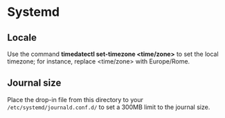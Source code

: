 # Systemd

## Locale

Use the command **timedatectl set-timezone <time/zone>** to set the 
local timezone; for instance, replace <time/zone> with Europe/Rome.

## Journal size

Place the drop-in file from this directory to your  
`/etc/systemd/journald.conf.d/` to set a 300MB limit to the journal 
size.
